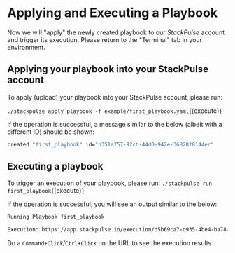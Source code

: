 # Applying and Executing a Playbook



Now we will "apply" the newly created playbook to our _StackPulse_ account and trigger its execution. Please return to the "Terminal" tab in your environment.



## Applying your playbook into your StackPulse account



To apply (upload) your playbook into your StackPulse account, please run:

`./stackpulse apply playbook -f example/first_playbook.yaml`{{execute}}

If the operation is successful, a message similar to the below (albeit with a different ID) should be shown:
```bash
created "first_playbook" id="b351a757-92cb-44d0-942e-36828f8144ec"
```

## Executing a playbook

To trigger an execution of your playbook, please run:
`./stackpulse run first_playbook`{{execute}}

If the operation is successful, you will see an output similar to the below:

```bash
Running Playbook first_playbook

Execution: https://app.stackpulse.io/execution/d5b69ca7-d935-4be4-ba78-d87c09d044fe
```

Do a `Command+Click`/`Ctrl+Click` on the URL to see the execution results.